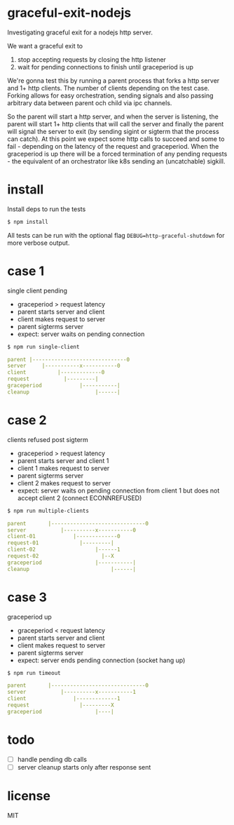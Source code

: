 # graceful-exit-nodejs
Investigating graceful exit for a nodejs http server.

We want a graceful exit to
1. stop accepting requests by closing the http listener
2. wait for pending connections to finish until graceperiod is up

We're gonna test this by running a parent process that forks a http server and 1+ http clients. The number of clients depending on the test case. Forking allows for easy orchestration, sending signals and also passing arbitrary data between parent och child via ipc channels.

So the parent will start a http server, and when the server is listening, the parent will start 1+ http clients that will call the server and finally the parent will signal the server to exit (by sending sigint or sigterm that the process can catch). At this point we expect some http calls to succeed and some to fail - depending on the latency of the request and graceperiod. When the graceperiod is up there will be a forced termination of any pending requests - the equivalent of an orchestrator like k8s sending an (uncatchable) sigkill.

# install
Install deps to run the tests

```bash
$ npm install
```
All tests can be run with the optional flag `DEBUG=http-graceful-shutdown` for more verbose output.

# case 1
single client pending

- graceperiod > request latency
- parent starts server and client
- client makes request to server
- parent sigterms server
- expect: server waits on pending connection

```bash
$ npm run single-client
```

```yml
parent |------------------------------0
server     |-----------x-----------0
client          |-------------0
request           |---------|
graceperiod            |-----------|
cleanup                     |------|
```

# case 2
clients refused post sigterm

- graceperiod > request latency
- parent starts server and client 1
- client 1 makes request to server
- parent sigterms server
- client 2 makes request to server
- expect: server waits on pending connection from client 1 but does not accept client 2 (connect ECONNREFUSED)

```bash
$ npm run multiple-clients
```

```yml
parent       |------------------------------0
server           |----------x-----------0
client-01            |-------------0
request-01             |---------|
client-02                   |------1
request-02                    |--X
graceperiod                 |-----------|
cleanup                          |------|
```

# case 3
graceperiod up

- graceperiod < request latency
- parent starts server and client
- client makes request to server
- parent sigterms server
- expect: server ends pending connection (socket hang up)

```bash
$ npm run timeout
```

```yml
parent       |------------------------------0
server           |----------x-----------1
client               |-------------1
request                |---------X
graceperiod                 |----|
```

# todo
- [ ] handle pending db calls
- [ ] server cleanup starts only after response sent

# license
MIT
